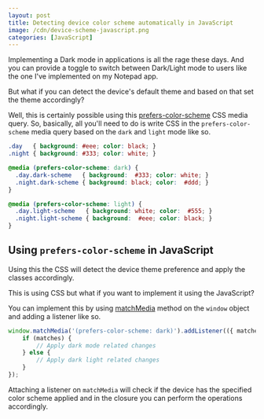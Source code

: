 ```yaml
---
layout: post
title: Detecting device color scheme automatically in JavaScript
image: /cdn/device-scheme-javascript.png
categories: [JavaScript]
---
```


Implementing a Dark mode in applications is all the rage these days. And you can provide a toggle to switch between Dark/Light mode to users like the one I've implemented on my Notepad app.

But what if you can detect the device's default theme and based on that set the theme accordingly?

Well, this is certainly possible using this [prefers-color-scheme](https://developer.mozilla.org/en-US/docs/Web/CSS/@media/prefers-color-scheme) CSS media query. So, basically, all you'll need to do is write CSS in the `prefers-color-scheme` media query based on the `dark` and `light` mode like so.

```css
.day   { background: #eee; color: black; }
.night { background: #333; color: white; }

@media (prefers-color-scheme: dark) {
  .day.dark-scheme   { background:  #333; color: white; }
  .night.dark-scheme { background: black; color:  #ddd; }
}

@media (prefers-color-scheme: light) {
  .day.light-scheme   { background: white; color:  #555; }
  .night.light-scheme { background:  #eee; color: black; }
}
```

## Using `prefers-color-scheme` in JavaScript

Using this the CSS will detect the device theme preference and apply the classes accordingly. 

This is using CSS but what if you want to implement it using the JavaScript?

You can implement this by using [matchMedia](https://developer.mozilla.org/en-US/docs/Web/API/Window/matchMedia) method on the `window` object and adding a listener like so.

```js
window.matchMedia('(prefers-color-scheme: dark)').addListener(({ matches }) => {
    if (matches) {
        // Apply dark mode related changes
    } else {
        // Apply dark light related changes
    }
});
```

Attaching a listener on `matchMedia` will check if the device has the specified color scheme applied and in the closure you can perform the operations accordingly.

